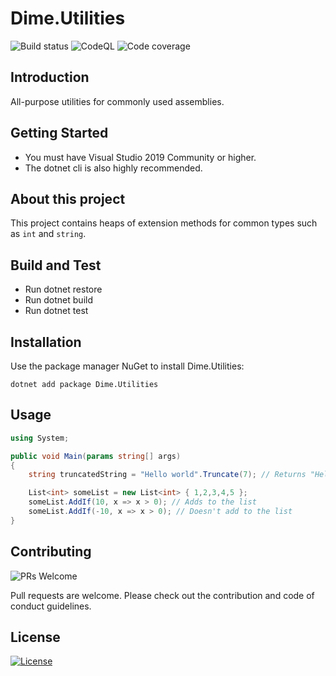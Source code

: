 # Dime.Utilities

![Build status](https://dev.azure.com/dimenicsbe/Utilities/_apis/build/status/dimenics.dime-utilities?branchName=master) ![CodeQL](https://github.com/dimenics/utilities/workflows/CodeQL/badge.svg) ![Code coverage](https://img.shields.io/azure-devops/coverage/dimenicsbe/Utilities/150/master)

## Introduction

All-purpose utilities for commonly used assemblies.

## Getting Started

- You must have Visual Studio 2019 Community or higher.
- The dotnet cli is also highly recommended.

## About this project

This project contains heaps of extension methods for common types such as `int` and `string`.

## Build and Test

- Run dotnet restore
- Run dotnet build
- Run dotnet test

## Installation

Use the package manager NuGet to install Dime.Utilities:

`dotnet add package Dime.Utilities`

## Usage

``` csharp
using System;

public void Main(params string[] args)
{
    string truncatedString = "Hello world".Truncate(7); // Returns "Hello w";

    List<int> someList = new List<int> { 1,2,3,4,5 };
    someList.AddIf(10, x => x > 0); // Adds to the list
    someList.AddIf(-10, x => x > 0); // Doesn't add to the list
}
```

## Contributing

![PRs Welcome](https://img.shields.io/badge/PRs-welcome-brightgreen.svg?style=flat-square)

Pull requests are welcome. Please check out the contribution and code of conduct guidelines.

## License

[![License](http://img.shields.io/:license-mit-blue.svg?style=flat-square)](http://badges.mit-license.org)
